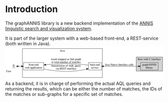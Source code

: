 # Introduction

The graphANNIS library is a new backend implementation of the [ANNIS linguistic search and visualization system](http://corpus-tools.org/annis/).

It is part of the larger system with a web-based front-end, a REST-service (both written in Java).
![graphANNIS architecture overview](graphannis-architecture.png)
As a backend, it is in charge of performing the actual AQL queries and returning the results, which can be either
the number of matches, the IDs of the matches or sub-graphs for a specific set of matches.